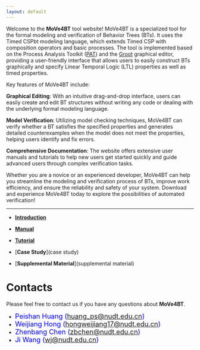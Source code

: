 ```yaml
---
layout: default
---
```



Welcome to the **MoVe4BT** tool website! MoVe4BT is a specialized tool for the formal modeling and verification of Behavior Trees (BTs). 
It uses the Timed CSPbt modeling language, which extends Timed CSP with composition operators and basic processes. 
The tool is implemented based on the Process Analysis Toolkit ([PAT](https://pat.comp.nus.edu.sg/?page_id=2611)) and the [Groot](https://github.com/BehaviorTree/Groot) graphical editor, providing a user-friendly interface that allows users to easily construct BTs graphically and specify Linear Temporal Logic (LTL) properties as well as timed properties.

Key features of MoVe4BT include:

__Graphical Editing__: With an intuitive drag-and-drop interface, users can easily create and edit BT structures without writing any code or dealing with the underlying formal modeling language.

__Model Verification__: Utilizing model checking techniques, MoVe4BT can verify whether a BT satisfies the specified properties and generates detailed counterexamples when the model does not meet the properties, helping users identify and fix errors.

__Comprehensive Documentation__: The website offers extensive user manuals and tutorials to help new users get started quickly and guide advanced users through complex verification tasks.

Whether you are a novice or an experienced developer, MoVe4BT can help you streamline the modeling and verification process of BTs, improve work efficiency, and ensure the reliability and safety of your system. Download and experience MoVe4BT today to explore the possibilities of automated verification!



* * *

* [**Introduction**](introduction)

* [**Manual**](manual)

* [**Tutorial**](tutorial)

* [**Case Study**](case study)

* [**Supplemental Material**](supplemental material)



# [](#header-1)**Contacts**

Please feel free to contact us if you have any questions about **MoVe4BT**.

*   <font color="#0000FF" size="4">Peishan Huang (huang_ps@nudt.edu.cn)</font>
*   <font color="#0000FF" size="4"> Weijiang Hong (hongweijiang17@nudt.edu.cn)</font>
*   <font color="#0000FF" size="4"> Zhenbang Chen (zbchen@nudt.edu.cn)</font>
*   <font color="#0000FF" size="4"> Ji Wang (wj@nudt.edu.cn)</font>